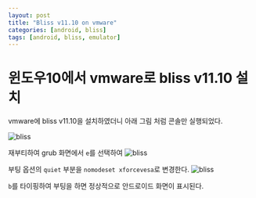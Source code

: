 ```yaml
---
layout: post
title: "Bliss v11.10 on vmware"
categories: [android, bliss]
tags: [android, bliss, emulator]
---
```


# 윈도우10에서 vmware로 bliss v11.10 설치

vmware에 bliss v11.10을 설치하였더니 아래 그림 처럼 콘솔만 실행되었다.

![bliss](/ttallaemideul.github.io/assets/android/android-001-01.jpg)

재부티하여 grub 화면에서 `e`를 선택하여 
![bliss](/ttallaemideul.github.io/assets/android/android-001-02.jpg)

부팅 옵션의 `quiet` 부분을 `nomodeset xforcevesa`로 변경한다.
![bliss](/ttallaemideul.github.io/assets/android/android-001-03.jpg)

`b`를 타이핑하여 부팅을 하면 정상적으로 안드로이드 화면이 표시된다.
